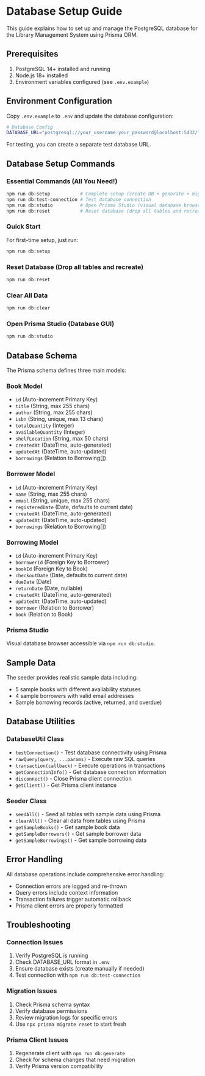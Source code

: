# Database Setup Guide

This guide explains how to set up and manage the PostgreSQL database for the Library Management System using Prisma ORM.

## Prerequisites

1. PostgreSQL 14+ installed and running
2. Node.js 18+ installed
3. Environment variables configured (see `.env.example`)

## Environment Configuration

Copy `.env.example` to `.env` and update the database configuration:

```bash
# Database Config
DATABASE_URL="postgresql://your_username:your_password@localhost:5432/library_management?schema=public"
```

For testing, you can create a separate test database URL.

## Database Setup Commands

### Essential Commands (All You Need!)

```bash
npm run db:setup           # Complete setup (create DB + generate + migrate + seed)
npm run db:test-connection # Test database connection
npm run db:studio          # Open Prisma Studio (visual database browser)
npm run db:reset           # Reset database (drop all tables and recreate)
```

### Quick Start

For first-time setup, just run:

```bash
npm run db:setup
```

### Reset Database (Drop all tables and recreate)

```bash
npm run db:reset
```

### Clear All Data

```bash
npm run db:clear
```

### Open Prisma Studio (Database GUI)

```bash
npm run db:studio
```

## Database Schema

The Prisma schema defines three main models:

### Book Model

- `id` (Auto-increment Primary Key)
- `title` (String, max 255 chars)
- `author` (String, max 255 chars)
- `isbn` (String, unique, max 13 chars)
- `totalQuantity` (Integer)
- `availableQuantity` (Integer)
- `shelfLocation` (String, max 50 chars)
- `createdAt` (DateTime, auto-generated)
- `updatedAt` (DateTime, auto-updated)
- `borrowings` (Relation to Borrowing[])

### Borrower Model

- `id` (Auto-increment Primary Key)
- `name` (String, max 255 chars)
- `email` (String, unique, max 255 chars)
- `registeredDate` (Date, defaults to current date)
- `createdAt` (DateTime, auto-generated)
- `updatedAt` (DateTime, auto-updated)
- `borrowings` (Relation to Borrowing[])

### Borrowing Model

- `id` (Auto-increment Primary Key)
- `borrowerId` (Foreign Key to Borrower)
- `bookId` (Foreign Key to Book)
- `checkoutDate` (Date, defaults to current date)
- `dueDate` (Date)
- `returnDate` (Date, nullable)
- `createdAt` (DateTime, auto-generated)
- `updatedAt` (DateTime, auto-updated)
- `borrower` (Relation to Borrower)
- `book` (Relation to Book)

### Prisma Studio

Visual database browser accessible via `npm run db:studio`.

## Sample Data

The seeder provides realistic sample data including:

- 5 sample books with different availability statuses
- 4 sample borrowers with valid email addresses
- Sample borrowing records (active, returned, and overdue)

## Database Utilities

### DatabaseUtil Class

- `testConnection()` - Test database connectivity using Prisma
- `rawQuery(query, ...params)` - Execute raw SQL queries
- `transaction(callback)` - Execute operations in transactions
- `getConnectionInfo()` - Get database connection information
- `disconnect()` - Close Prisma client connection
- `getClient()` - Get Prisma client instance

### Seeder Class

- `seedAll()` - Seed all tables with sample data using Prisma
- `clearAll()` - Clear all data from tables using Prisma
- `getSampleBooks()` - Get sample book data
- `getSampleBorrowers()` - Get sample borrower data
- `getSampleBorrowings()` - Get sample borrowing data

## Error Handling

All database operations include comprehensive error handling:

- Connection errors are logged and re-thrown
- Query errors include context information
- Transaction failures trigger automatic rollback
- Prisma client errors are properly formatted

## Troubleshooting

### Connection Issues

1. Verify PostgreSQL is running
2. Check DATABASE_URL format in `.env`
3. Ensure database exists (create manually if needed)
4. Test connection with `npm run db:test-connection`

### Migration Issues

1. Check Prisma schema syntax
2. Verify database permissions
3. Review migration logs for specific errors
4. Use `npx prisma migrate reset` to start fresh

### Prisma Client Issues

1. Regenerate client with `npm run db:generate`
2. Check for schema changes that need migration
3. Verify Prisma version compatibility
